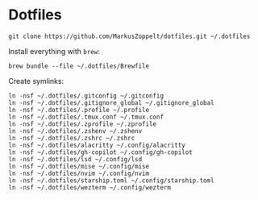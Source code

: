 # Dotfiles

    git clone https://github.com/MarkusZoppelt/dotfiles.git ~/.dotfiles


Install everything with `brew`:

    brew bundle --file ~/.dotfiles/Brewfile


Create symlinks:

    ln -nsf ~/.dotfiles/.gitconfig ~/.gitconfig
    ln -nsf ~/.dotfiles/.gitignore_global ~/.gitignore_global
    ln -nsf ~/.dotfiles/.profile ~/.profile
    ln -nsf ~/.dotfiles/.tmux.conf ~/.tmux.conf
    ln -nsf ~/.dotfiles/.zprofile ~/.zprofile
    ln -nsf ~/.dotfiles/.zshenv ~/.zshenv
    ln -nsf ~/.dotfiles/.zshrc ~/.zshrc
    ln -nsf ~/.dotfiles/alacritty ~/.config/alacritty
    ln -nsf ~/.dotfiles/gh-copilot ~/.config/gh-copilot
    ln -nsf ~/.dotfiles/lsd ~/.config/lsd
    ln -nsf ~/.dotfiles/mise ~/.config/mise
    ln -nsf ~/.dotfiles/nvim ~/.config/nvim
    ln -nsf ~/.dotfiles/starship.toml ~/.config/starship.toml
    ln -nsf ~/.dotfiles/wezterm ~/.config/wezterm
